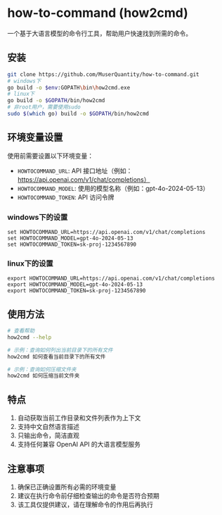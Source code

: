 # how-to-command (how2cmd)

一个基于大语言模型的命令行工具，帮助用户快速找到所需的命令。

## 安装

```bash
git clone https://github.com/MuserQuantity/how-to-command.git
# windows下
go build -o $env:GOPATH\bin\how2cmd.exe
# linux下
go build -o $GOPATH/bin/how2cmd
# 非root用户，需要使用sudo
sudo $(which go) build -o $GOPATH/bin/how2cmd
```

## 环境变量设置

使用前需要设置以下环境变量：

- `HOWTOCOMMAND_URL`: API 接口地址（例如：https://api.openai.com/v1/chat/completions）
- `HOWTOCOMMAND_MODEL`: 使用的模型名称（例如：gpt-4o-2024-05-13）
- `HOWTOCOMMAND_TOKEN`: API 访问令牌

### windows下的设置
```
set HOWTOCOMMAND_URL=https://api.openai.com/v1/chat/completions
set HOWTOCOMMAND_MODEL=gpt-4o-2024-05-13
set HOWTOCOMMAND_TOKEN=sk-proj-1234567890
```

### linux下的设置
```
export HOWTOCOMMAND_URL=https://api.openai.com/v1/chat/completions
export HOWTOCOMMAND_MODEL=gpt-4o-2024-05-13
export HOWTOCOMMAND_TOKEN=sk-proj-1234567890
```

## 使用方法

```bash
# 查看帮助
how2cmd --help

# 示例：查询如何列出当前目录下的所有文件
how2cmd 如何查看当前目录下的所有文件

# 示例：查询如何压缩文件夹
how2cmd 如何压缩当前文件夹
```

## 特点

1. 自动获取当前工作目录和文件列表作为上下文
2. 支持中文自然语言描述
3. 只输出命令，简洁直观
4. 支持任何兼容 OpenAI API 的大语言模型服务

## 注意事项

1. 确保已正确设置所有必需的环境变量
2. 建议在执行命令前仔细检查输出的命令是否符合预期
3. 该工具仅提供建议，请在理解命令的作用后再执行
